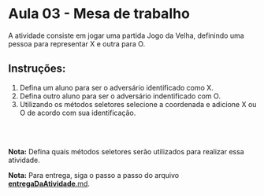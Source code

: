 # Aula 03 - Mesa de trabalho

A atividade consiste em jogar uma partida Jogo da Velha, definindo uma pessoa para representar X e outra para O.
        
## Instruções:

1. Defina um aluno para ser o adversário identificado como X.
2. Defina outro aluno para ser o adversário indentificado com O.
3. Utilizando os métodos seletores selecione a coordenada e adicione X ou O de acordo com sua identificação.

<br><br>

**Nota:** Defina quais métodos seletores serão utilizados para realizar essa atividade.

**Nota:** Para entrega, siga o passo a passo do arquivo [__entregaDaAtividade__.md](https://gitlab.com/wssantanna/ctd-fronti/-/blob/main/02/mesa-de-trabalho/__entregaDaAtividade__.md).